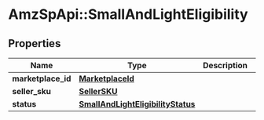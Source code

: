 # AmzSpApi::SmallAndLightEligibility

## Properties
Name | Type | Description | Notes
------------ | ------------- | ------------- | -------------
**marketplace_id** | [**MarketplaceId**](MarketplaceId.md) |  | 
**seller_sku** | [**SellerSKU**](SellerSKU.md) |  | 
**status** | [**SmallAndLightEligibilityStatus**](SmallAndLightEligibilityStatus.md) |  | 

